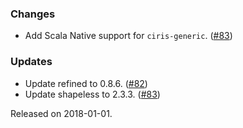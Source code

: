 ### Changes
- Add Scala Native support for `ciris-generic`. ([#83](https://github.com/vlovgr/ciris/pull/83))

### Updates
- Update refined to 0.8.6. ([#82](https://github.com/vlovgr/ciris/pull/82))
- Update shapeless to 2.3.3. ([#83](https://github.com/vlovgr/ciris/pull/83))

Released on 2018-01-01.
